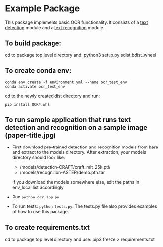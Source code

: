 # Example Package

This package implements basic OCR functionality. It consists of a [text detection](https://ieeexplore.ieee.org/abstract/document/8395027) module and a [text recognition](https://ieeexplore.ieee.org/abstract/document/8395027) module. 

## To build package:
cd to package top level directory and:
python3 setup.py sdist bdist_wheel

## To create conda env:
```angular2
conda env create -f environment.yml --name ocr_test_env
conda activate ocr_test_env
```
cd to the newly created dist directory and run:
```
pip install OCR*.whl
```


## To run sample application that runs text detection and recognition on a sample image (paper-title.jpg)
* First download pre-trained detection and recognition models from [here](https://drive.google.com/drive/folders/13V9txMnTGL0Qw2_WhAGNOxSqIfP68595?usp=sharing) and extract to the 
models directory. After extraction, your models directory should look like:
    * /models/detection-CRAFT/craft_mlt_25k.pth
    * /models/recognition-ASTER/demo.pth.tar
    
   If you download the models somewhere else, edit the paths in env_local.list accordingly
   
* Run ```python ocr_app.py```
* To run tests: ```python tests.py```. The tests.py file also provides examples of how to use this package.

## To create requirements.txt
cd to package top level directory and use:
pip3 freeze > requirements.txt






